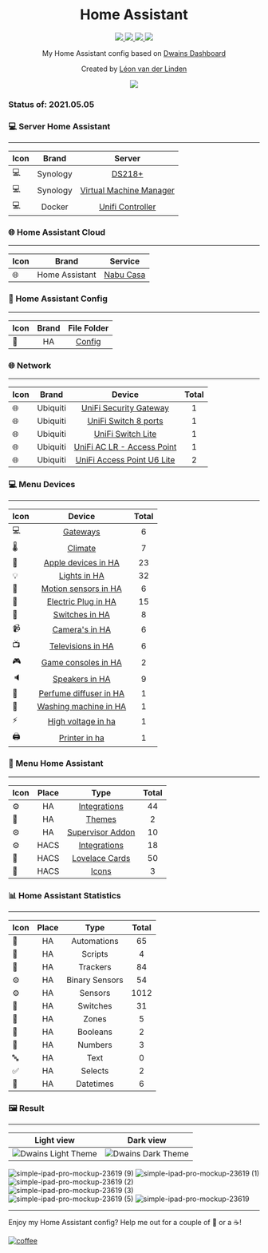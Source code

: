 
<h1 align="center">Home Assistant</h1> 


<p align="center">
    <a href="https://dwainscheeren.github.io/dwains-lovelace-dashboard/">
    <img src="https://img.shields.io/badge/Dwains%20Dashboard-Default-299ec2.svg" />
  </a>
  <a href="https://github.com/LRvdLinden/homeassistant-config">
    <img src="https://img.shields.io/github/v/release/LRvdLinden/homeassistant-config" />
  </a>
    <a href="https://github.com/LRvdLinden/">
    <img src="https://img.shields.io/github/followers/LRvdLinden?style=social" />
  </a>
    </a>
    <a href="https://discord.gg/7yt64uX">
    <img src="https://img.shields.io/discord/688401603811999885" />
  </a>
</p>

<p align="center">My Home Assistant config based on <a href=https://github.com/dwainscheeren/dwains-lovelace-dashboard>Dwains Dashboard</a></p>
<p align="center">Created by <a href="https://github.com/LRvdLinden">Léon van der Linden</a></p> 

<p align="center">
  <img src="https://user-images.githubusercontent.com/77990847/118013743-be84da80-b352-11eb-9ecf-da9f20d737e9.png" />
</p>




### Status of: 2021.05.05

### 💻 Server Home Assistant
---
| Icon | Brand | Server |
|------|:--------------:|:-------:|
| 💻 | Synology | [DS218+](https://www.coolblue.nl/share-product/794570?utm_medium=ios-app&utm_source=referral&utm_campaign=product-share) |
| 💻 | Synology | [Virtual Machine Manager](https://www.synology.com/nl-nl/dsm/feature/virtual_machine_manager) |
| 💻 | Docker | [Unifi Controller](https://hub.docker.com/r/linuxserver/unifi-controller) |


### 🌐 Home Assistant Cloud
---
| Icon | Brand | Service |
|------|:--------------:|:-------:|
| 🌐 | Home Assistant | [Nabu Casa](https://www.nabucasa.com) |


### 📂 Home Assistant Config
---
| Icon | Brand | File Folder |
|------|:--------------:|:-------:|
| 📂 | HA | [Config](https://github.com/LRvdLinden/homeassistant-config/tree/main/config) |


### 🌐  Network
---
| Icon | Brand | Device | Total |
|------|:--------------:|:-------:|:------:|
| 🌐 | Ubiquiti | [UniFi Security Gateway](https://unifi-network.ui.com/dreammachine) | 1 |
| 🌐 | Ubiquiti | [UniFi Switch 8 ports](https://www.bol.com/nl/p/ubiquiti-unifi-switch-fully-managed-netwerkswitch-8-poorten-60w/9200000073914232/?s2a=) | 1 |
| 🌐 | Ubiquiti | [UniFi Switch Lite](https://www.bol.com/nl/rnwy/account/order_details/1205688601#1588610974) | 1 |
| 🌐 | Ubiquiti | [UniFi AC LR - Access Point](https://www.bol.com/nl/p/ubiquiti-unifi-ac-lr-access-point/9200000050935298/?s2a=) | 1 |
| 🌐 | Ubiquiti | [UniFi Access Point U6 Lite](https://unifi-network.ui.com/wi-fi) | 2 |


### 💻 Menu Devices
---
| Icon | Device | Total |
|------|:--------------:|:------:|
| 💻 | [Gateways](https://github.com/LRvdLinden/homeassistant-config/blob/main/Docs/Devices.md#-gateways) | 6 |
| 🌡️ | [Climate](https://github.com/LRvdLinden/homeassistant-config/blob/main/Docs/Devices.md#-gateways-climate) | 7 |
| 📱 | [Apple devices in HA](https://github.com/LRvdLinden/homeassistant-config/tree/main/Docs/Devices.md#-apple-devices-in-ha) | 23 |
| 💡 | [Lights in HA](https://github.com/LRvdLinden/homeassistant-config/tree/main/Docs/Devices.md#lights-in-ha) | 32 |
| 🚶 | [Motion sensors in HA](https://github.com/LRvdLinden/homeassistant-config/tree/main/Docs/Devices.md#motion-sensors-in-ha) | 6 |
| 🔌 | [Electric Plug in HA](https://github.com/LRvdLinden/homeassistant-config/tree/main/Docs/Device.mds#-electric-plug-in-ha) | 15 |
| 🔘 | [Switches in HA](https://github.com/LRvdLinden/homeassistant-config/tree/main/Docs/Devices.md#-switches-in-ha) | 8 |
| 📹 | [Camera's in HA](https://github.com/LRvdLinden/homeassistant-config/tree/main/Docs/Devices.md#-cameras-in-ha) | 6 |
| 📺 | [Televisions in HA](https://github.com/LRvdLinden/homeassistant-config/blob/main/Docs/Devices.md#-televisions-in-ha) | 6 |
| 🎮 | [Game consoles in HA](https://github.com/LRvdLinden/homeassistant-config/blob/main/Docs/Devices.md#-game-consols-in-ha) | 2 |
| 🔈 | [Speakers in HA](https://github.com/LRvdLinden/homeassistant-config/tree/main/Docs/Devices.md#-speakers-in-ha) | 9 |
| 🌸 | [Perfume diffuser in HA](https://github.com/LRvdLinden/homeassistant-config/tree/main/Docs/Devices.md#-perfume-diffuser-in-ha) | 1 |
| 👕 | [Washing machine in HA](https://github.com/LRvdLinden/homeassistant-config/blob/main/Docs/Devices.md#-washing-machine-in-ha) | 1 |
| ⚡ | [High voltage in ha](https://github.com/LRvdLinden/homeassistant-config/blob/main/Docs/Devices.md#-high-voltage-in-ha) | 1 | 
| 🖨 | [Printer in ha](https://github.com/LRvdLinden/homeassistant-config/blob/main/Docs/Devices.md#-printer-in-ha) | 1 | 

### 🎨 Menu Home Assistant
---
| Icon | Place | Type | Total |
|------|:-------:|:--------------:|:------:|
| ⚙ | HA | [Integrations](https://github.com/LRvdLinden/homeassistant-config/blob/main/Docs/HA.md#-home-assistant-integartions) | 44 |
| 🎨 | HA | [Themes](https://github.com/LRvdLinden/homeassistant-config/blob/main/Docs/HA.md#-themes-in-ha) | 2 |
| ⚙ | HA | [Supervisor Addon](https://github.com/LRvdLinden/homeassistant-config/blob/main/Docs/HA.md#-supervisor-addon) | 10 |
| ⚙ | HACS | [Integrations](https://github.com/LRvdLinden/homeassistant-config/blob/main/Docs/HA.md#-hacs-integartions) | 18 |
| 📇 | HACS | [Lovelace Cards](https://github.com/LRvdLinden/homeassistant-config/blob/main/Docs/HA.md#-hacs-lovelace-cards) | 50 |
| 🎨 | HACS | [Icons](https://github.com/LRvdLinden/homeassistant-config/blob/main/Docs/HA.md#-hacs-icons) | 3 |


### 📊 Home Assistant Statistics
---
| Icon | Place | Type | Total |
|------|:-------:|:--------------:|:------:|
| 🔄 | HA | Automations | 65 |
| 📃 | HA | Scripts | 4 |
| 📍 | HA | Trackers | 84 | 
| ⚙ | HA | Binary Sensors | 54 |
| ⚙ | HA | Sensors | 1012 |
| 🔘 | HA | Switches | 31 |
| 📍 | HA | Zones | 5 | 
| 🔘 | HA | Booleans | 2 |
| 🔢 | HA | Numbers | 3 |
| 🔤 | HA | Text | 0 |
| ✅ | HA | Selects | 2 |
| 📆 | HA | Datetimes | 6 |


### 🖼️ Result
---

| **Light view** | **Dark view** | 
| ----------- | ----------  | 
| ![Dwains Light Theme](https://user-images.githubusercontent.com/77990847/118010920-bf683d00-b34f-11eb-8f6d-776989c05a2f.png) | ![Dwains Dark Theme](https://user-images.githubusercontent.com/77990847/118010912-becfa680-b34f-11eb-88ec-f2b5d6be2e5a.png) | 



![simple-ipad-pro-mockup-23619 (9)](https://user-images.githubusercontent.com/77990847/118013350-50d8ae80-b352-11eb-9655-dd7f839584e0.png)
![simple-ipad-pro-mockup-23619 (1)](https://user-images.githubusercontent.com/77990847/117962343-68e30a80-b31f-11eb-9d03-49643739c510.png)
![simple-ipad-pro-mockup-23619 (2)](https://user-images.githubusercontent.com/77990847/117962344-68e30a80-b31f-11eb-9238-82684bc460bb.png)
![simple-ipad-pro-mockup-23619 (3)](https://user-images.githubusercontent.com/77990847/117962345-697ba100-b31f-11eb-9c46-9ed596296fef.png)
![simple-ipad-pro-mockup-23619 (5)](https://user-images.githubusercontent.com/77990847/117984419-1f52e980-b338-11eb-90d6-0432b736868e.png)
![simple-ipad-pro-mockup-23619](https://user-images.githubusercontent.com/77990847/118019312-21797000-b359-11eb-8723-c4c2e49f4e7b.png)










---
Enjoy my Home Assistant config? Help me out for a couple of :beers: or a :coffee:!

[![coffee](https://www.buymeacoffee.com/assets/img/custom_images/black_img.png)](https://www.buymeacoffee.com/LRvdLinden)
